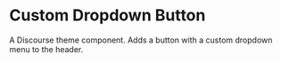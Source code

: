 # Custom Dropdown Button
A Discourse theme component. Adds a button with a custom dropdown menu to the header.
